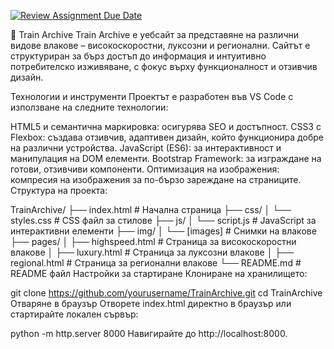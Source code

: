 [![Review Assignment Due Date](https://classroom.github.com/assets/deadline-readme-button-22041afd0340ce965d47ae6ef1cefeee28c7c493a6346c4f15d667ab976d596c.svg)](https://classroom.github.com/a/cxxOiUOi)

🚆 Train Archive
Train Archive е уебсайт за представяне на различни видове влакове – високоскоростни, луксозни и регионални. Сайтът е структуриран за бърз достъп до информация и интуитивно потребителско изживяване, с фокус върху функционалност и отзивчив дизайн.

Технологии и инструменти
Проектът е разработен във VS Code с използване на следните технологии:

HTML5 и семантична маркировка: осигурява SEO и достъпност.
CSS3 с Flexbox: създава отзивчив, адаптивен дизайн, който функционира добре на различни устройства.
JavaScript (ES6): за интерактивност и манипулация на DOM елементи.
Bootstrap Framework: за изграждане на готови, отзивчиви компоненти.
Оптимизация на изображения: компресия на изображения за по-бързо зареждане на страниците.
Структура на проекта:

TrainArchive/
├── index.html              # Начална страница
├── css/
│   └── styles.css          # CSS файл за стилове
├── js/
│   └── script.js             # JavaScript за интерактивни елементи
├── img/
│   └── [images]            # Снимки на влакове
├── pages/
│   ├── highspeed.html      # Страница за високоскоростни влакове
│   ├── luxury.html         # Страница за луксозни влакове
│   ├── regional.html       # Страница за регионални влакове
└── README.md               # README файл
Настройки за стартиране
Клониране на хранилището:

git clone https://github.com/yourusername/TrainArchive.git
cd TrainArchive
Отваряне в браузър Отворете index.html директно в браузър или стартирайте локален сървър:

python -m http.server 8000
Навигирайте до http://localhost:8000.
